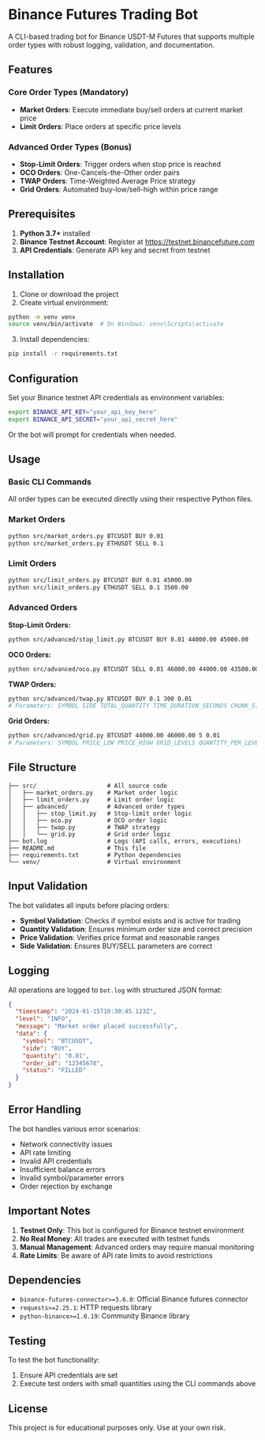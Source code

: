 # Binance Futures Trading Bot

A CLI-based trading bot for Binance USDT-M Futures that supports multiple order types with robust logging, validation, and documentation.

## Features

### Core Order Types (Mandatory)
- **Market Orders**: Execute immediate buy/sell orders at current market price
- **Limit Orders**: Place orders at specific price levels

### Advanced Order Types (Bonus)
- **Stop-Limit Orders**: Trigger orders when stop price is reached
- **OCO Orders**: One-Cancels-the-Other order pairs
- **TWAP Orders**: Time-Weighted Average Price strategy
- **Grid Orders**: Automated buy-low/sell-high within price range

## Prerequisites

1. **Python 3.7+** installed
2. **Binance Testnet Account**: Register at https://testnet.binancefuture.com
3. **API Credentials**: Generate API key and secret from testnet

## Installation

1. Clone or download the project
2. Create virtual environment:
```bash
python -m venv venv
source venv/bin/activate  # On Windows: venv\Scripts\activate
```

3. Install dependencies:
```bash
pip install -r requirements.txt
```

## Configuration

Set your Binance testnet API credentials as environment variables:
```bash
export BINANCE_API_KEY="your_api_key_here"
export BINANCE_API_SECRET="your_api_secret_here"
```

Or the bot will prompt for credentials when needed.

## Usage

### Basic CLI Commands

All order types can be executed directly using their respective Python files.

### Market Orders
```bash
python src/market_orders.py BTCUSDT BUY 0.01
python src/market_orders.py ETHUSDT SELL 0.1
```

### Limit Orders
```bash
python src/limit_orders.py BTCUSDT BUY 0.01 45000.00
python src/limit_orders.py ETHUSDT SELL 0.1 3500.00
```

### Advanced Orders

**Stop-Limit Orders:**
```bash
python src/advanced/stop_limit.py BTCUSDT BUY 0.01 44000.00 45000.00
```

**OCO Orders:**
```bash
python src/advanced/oco.py BTCUSDT SELL 0.01 46000.00 44000.00 43500.00
```

**TWAP Orders:**
```bash
python src/advanced/twap.py BTCUSDT BUY 0.1 300 0.01
# Parameters: SYMBOL SIDE TOTAL_QUANTITY TIME_DURATION_SECONDS CHUNK_SIZE
```

**Grid Orders:**
```bash
python src/advanced/grid.py BTCUSDT 44000.00 46000.00 5 0.01
# Parameters: SYMBOL PRICE_LOW PRICE_HIGH GRID_LEVELS QUANTITY_PER_LEVEL
```

## File Structure

```
├── src/                    # All source code
│   ├── market_orders.py    # Market order logic
│   ├── limit_orders.py     # Limit order logic
│   ├── advanced/           # Advanced order types
│   │   ├── stop_limit.py   # Stop-limit order logic
│   │   ├── oco.py          # OCO order logic
│   │   ├── twap.py         # TWAP strategy
│   │   └── grid.py         # Grid order logic
├── bot.log                 # Logs (API calls, errors, executions)
├── README.md               # This file
├── requirements.txt        # Python dependencies
└── venv/                   # Virtual environment
```

## Input Validation

The bot validates all inputs before placing orders:

- **Symbol Validation**: Checks if symbol exists and is active for trading
- **Quantity Validation**: Ensures minimum order size and correct precision
- **Price Validation**: Verifies price format and reasonable ranges
- **Side Validation**: Ensures BUY/SELL parameters are correct

## Logging

All operations are logged to `bot.log` with structured JSON format:

```json
{
  "timestamp": "2024-01-15T10:30:45.123Z",
  "level": "INFO",
  "message": "Market order placed successfully",
  "data": {
    "symbol": "BTCUSDT",
    "side": "BUY",
    "quantity": "0.01",
    "order_id": "12345678",
    "status": "FILLED"
  }
}
```

## Error Handling

The bot handles various error scenarios:
- Network connectivity issues
- API rate limiting
- Invalid API credentials
- Insufficient balance errors
- Invalid symbol/parameter errors
- Order rejection by exchange

## Important Notes

1. **Testnet Only**: This bot is configured for Binance testnet environment
2. **No Real Money**: All trades are executed with testnet funds
3. **Manual Management**: Advanced orders may require manual monitoring
4. **Rate Limits**: Be aware of API rate limits to avoid restrictions

## Dependencies

- `binance-futures-connector>=3.6.0`: Official Binance futures connector
- `requests>=2.25.1`: HTTP requests library
- `python-binance>=1.0.19`: Community Binance library

## Testing

To test the bot functionality:

1. Ensure API credentials are set
2. Execute test orders with small quantities using the CLI commands above

## License

This project is for educational purposes only. Use at your own risk.